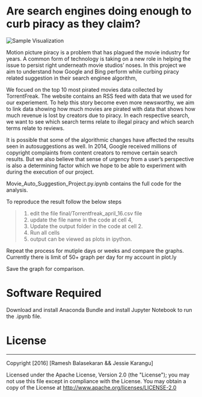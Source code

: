 # Are search engines doing enough to curb piracy as they claim?

![Sample Visualization](http://rameshbalasekaran.com/Files/Box_office.jpg "Visualization")

Motion picture piracy is a problem that has plagued the movie industry for years. A common form of technology is taking on a new role in helping the issue to persist right underneath movie studios’ noses. In this project we aim to understand how Google and Bing perform while curbing piracy related suggestion in their search enginee algorithm,

We focued on the top 10 most pirated movies data collected by TorrentFreak. The website contains an RSS feed with data that we used for our experiement. To help this story become even more newsworthy, we aim to link data showing how much movies are pirated with data that shows how much revenue is lost by creators due to piracy. In each respective search, we want to see which search terms relate to illegal piracy and which search terms relate to reviews. 

It is possible that some of the algorithmic changes have affected the results seen in autosuggestions as well. In 2014, Google received millions of copyright complaints from content creators to remove certain search results. But we also believe that sense of urgency from a user’s perspective is also a determining factor which we hope to be able to experiment with during the execution of our project. 


Movie_Auto_Suggestion_Project.py.ipynb contains the full code for the analysis. 

To reproduce the result follow the below steps

> 1. edit the file final/Torrentfreak_april_16.csv file 
> 2. update the file name in the code at cell 4,
> 3. Update the output folder in the code at cell 2.
> 4. Run all cells
> 5. output can be viewed as plots in ipython.

Repeat the process for mutiple days or weeks and compare the graphs. 
Currently there is limit of 50+ graph per day for my account in plot.ly

Save the graph for comparison.

# Software Required
Download and install Anaconda Bundle and install Jupyter Notebook to run the .ipynb file.

# License
-----------
Copyright [2016] [Ramesh Balasekaran && Jessie Karangu]

Licensed under the Apache License, Version 2.0 (the "License");
you may not use this file except in compliance with the License.
You may obtain a copy of the License at http://www.apache.org/licenses/LICENSE-2.0
